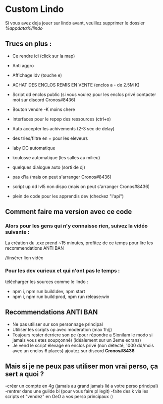 # Custom Lindo
Si vous avez deja jouer sur lindo avant, veuillez supprimer le dossier *%appdata%/lindo*

## Trucs en plus :

- Ce rendre ici (click sur la map)
- Anti aggro
- Affichage ldv (touche e)
- ACHAT DES ENCLOS REMIS EN VENTE (enclos a - de 2.5M K)
- Script dd enclos public (si vous voulez pour les enclos privé contacter moi sur discord Cronos#8436)
- Bouton vendre -K moins chere
- Interfaces pour le repop des ressources (ctrl+o)
- Auto accepter les achivements (2-3 sec de delay)
- des tries/filtre en + pour les eleveurs
- laby DC automatique
- koulosse automatique (les salles au milieu)
- quelques dialogue auto (sorti de dj)
- pas d'ia (mais on peut s'arranger Cronos#8436)
- script up dd lvl5 non dispo (mais on peut s'arranger Cronos#8436)

- plein de code pour les apprendis dev (checkez "l'api")

## Comment faire ma version avec ce code

### Alors pour les gens qui n'y connaisse rien, suivez la vidéo suivante :
La création du .exe prend ~15 minutes, profitez de ce temps pour lire les recommendations ANTI BAN

//insérer lien vidéo

### Pour les dev curieux et qui n'ont pas le temps :
télécharger les sources comme le lindo :
- npm i, npm run build:dev, npm start
- npm i, npm run build:prod, npm run release:win


## Recommendations ANTI BAN

- Ne pas utiliser sur son personnage principal
- Utiliser les scripts op avec modération (max 1h/j)
- Toujours rester derriere son pc (pour répondre a Sionilam le modo si jamais vous etes soupçonné) (idéalement sur un 2eme ecrans)
- Je vend le script élevage en enclos privé (non détecté, 1000 dd/mois avec un enclos 6 places) ajoutez sur discord **Cronos#8436**

## Mais si je ne peux pas utiliser mon vrai perso, ça sert a quoi ?

-créer un compte en 4g (jamais au grand jamais lié a votre perso principal)
-rentrer dans une guilde bl (pour vous faire pl legit)
-faite des k via les scripts et "vendez" en OeO a vos perso principaux :)
